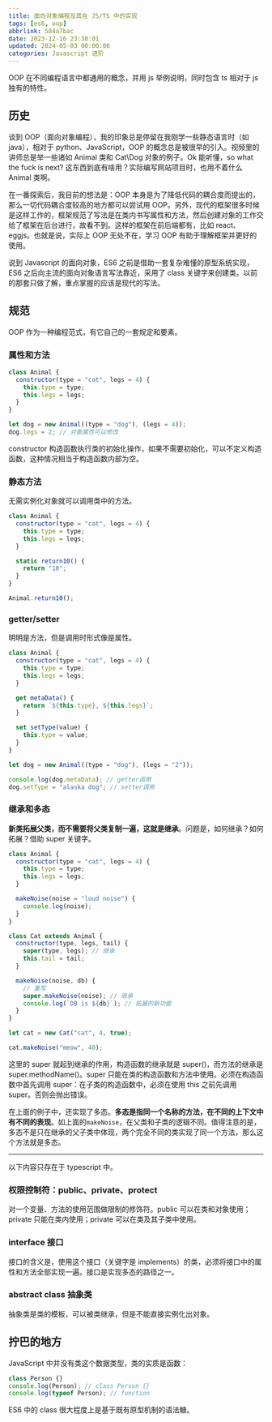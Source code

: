 ```yaml
---
title: 面向对象编程及其在 JS/TS 中的实现
tags: [es6, oop]
abbrlink: 584a7bac
date: 2023-12-16 23:38:01
updated: 2024-05-03 00:00:00
categories: Javascript 进阶
---
```


OOP 在不同编程语言中都通用的概念，并用 js 举例说明，同时包含 ts 相对于 js 独有的特性。

<!-- truncate -->

## 历史

谈到 OOP（面向对象编程），我的印象总是停留在我刚学一些静态语言时（如 java），相对于 python、JavaScript，OOP 的概念总是被很早的引入。视频里的讲师总是举一些诸如 Animal 类和 Cat\Dog 对象的例子。Ok 能听懂，so what the fuck is next? 这东西到底有啥用？实际编写网站项目时，也用不着什么 Animal 类啊。

在一番探索后，我目前的想法是：OOP 本身是为了降低代码的耦合度而提出的，那么一切代码耦合度较高的地方都可以尝试用 OOP。另外，现代的框架很多时候是这样工作的，框架规范了写法是在类内书写属性和方法，然后创建对象的工作交给了框架在后台进行，故看不到。这样的框架在前后端都有，比如 react、eggjs。也就是说，实际上 OOP 无处不在，学习 OOP 有助于理解框架并更好的使用。

说到 Javascript 的面向对象，ES6 之前是借助一套复杂难懂的原型系统实现，ES6 之后向主流的面向对象语言写法靠近，采用了 class 关键字来创建类。以前的那套只做了解，重点掌握的应该是现代的写法。

## 规范

OOP 作为一种编程范式，有它自己的一套规定和要素。

### 属性和方法

```javascript
class Animal {
  constructor(type = "cat", legs = 4) {
    this.type = type;
    this.legs = legs;
  }
}

let dog = new Animal((type = "dog"), (legs = 4));
dog.legs = 2; // 对象属性可以修改
```

constructor 构造函数执行类的初始化操作，如果不需要初始化，可以不定义构造函数，这种情况相当于构造函数内部为空。

### 静态方法

无需实例化对象就可以调用类中的方法。

```javascript
class Animal {
  constructor(type = "cat", legs = 4) {
    this.type = type;
    this.legs = legs;
  }

  static return10() {
    return "10";
  }
}

Animal.return10();
```

### getter/setter

明明是方法，但是调用时形式像是属性。

```javascript
class Animal {
  constructor(type = "cat", legs = 4) {
    this.type = type;
    this.legs = legs;
  }

  get metaData() {
    return `${this.type}, ${this.legs}`;
  }

  set setType(value) {
    this.type = value;
  }
}

let dog = new Animal((type = "dog"), (legs = "2"));

console.log(dog.metaData); // getter调用
dog.setType = "alaska dog"; // setter调用
```

### 继承和多态

**新类拓展父类，而不需要将父类复制一遍，这就是继承**。问题是，如何继承？如何拓展？借助 super 关键字。

```javascript
class Animal {
  constructor(type = "cat", legs = 4) {
    this.type = type;
    this.legs = legs;
  }

  makeNoise(noise = "loud noise") {
    console.log(noise);
  }
}

class Cat extends Animal {
  constructor(type, legs, tail) {
    super(type, legs); // 继承
    this.tail = tail;
  }

  makeNoise(noise, db) {
    // 重写
    super.makeNoise(noise); // 继承
    console.log(`DB is ${db}`); // 拓展的新功能
  }
}

let cat = new Cat("cat", 4, true);

cat.makeNoise("meow", 40);
```

这里的 super 就起到继承的作用，构造函数的继承就是 super()，而方法的继承是 super.methodName()。super 只能在类的构造函数和方法中使用。必须在构造函数中首先调用 super：在子类的构造函数中，必须在使用 this 之前先调用 super。否则会抛出错误。

在上面的例子中，还实现了多态。**多态是指同一个名称的方法，在不同的上下文中有不同的表现**。如上面的`makeNoise`，在父类和子类的逻辑不同。值得注意的是，多态不是只在继承的父子类中体现，两个完全不同的类实现了同一个方法，那么这个方法就是多态。

---

以下内容只存在于 typescript 中。

### 权限控制符：public、private、protect

对一个变量、方法的使用范围做限制的修饰符。public 可以在类和对象使用；private 只能在类内使用；private 可以在类及其子类中使用。

### interface 接口

接口的含义是，使用这个接口（关键字是 implements）的类，必须将接口中的属性和方法全部实现一遍。接口是实现多态的路径之一。

### abstract class 抽象类

抽象类是类的模板，可以被类继承，但是不能直接实例化出对象。

## 拧巴的地方

JavaScript 中并没有类这个数据类型，类的实质是函数：

```js
class Person {}
console.log(Person); // class Person {}
console.log(typeof Person); // function
```

ES6 中的 class 很大程度上是基于既有原型机制的语法糖。
